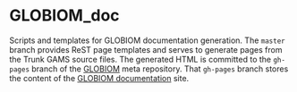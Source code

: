 # GLOBIOM_doc
Scripts and templates for GLOBIOM documentation generation. The `master` branch provides ReST page templates and serves to generate pages from the Trunk GAMS source files. The generated HTML is committed to the `gh-pages` branch of the [GLOBIOM](https://github.com/iiasa/GLOBIOM) meta repository. That `gh-pages` branch stores the content of the [GLOBIOM documentation](https://iiasa.github.io/GLOBIOM/) site.
